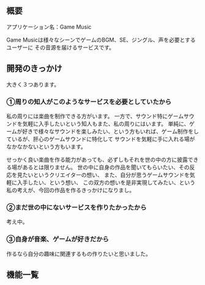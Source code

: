 ## 概要
アプリケーション名：Game Music

Game Musicは様々なシーンでゲームのBGM、SE、ジングル、声を必要とするユーザーに
その音源を届けるサービスです。


## 開発のきっかけ
大きく３つあります。

### ①周りの知人がこのようなサービスを必要としていたから 


私の周りには楽曲を制作できる方がいます。
一方で、サウンド特にゲームサウンドを気軽に入手したいという知人もまた、私の周りにはいます。
単純に、ゲームが好きで様々なサウンドを楽しみたい、という方もいれば、ゲーム制作をしているが、肝心のゲームサウンドに特化して
サウンドを気軽に手に入れる場がなかなかないという方もいます。

せっかく良い楽曲を作る能力があっても、必ずしもそれを世の中の方に披露できる場があるとは限りません。
世の中に自身の作品を聞いてもらいたい、その反応を見たいというクリエイターの想い、
また、自分が思うゲームサウンドを気軽に入手したい、という想い、
この双方の想いを是非実現してみたい、という私の考えが、今回の作品を作るきっかけになりまし。

### ②まだ世の中にないサービスを作りたかったから  
考え中。
### ③自身が音楽、ゲームが好きだから  

作るなら自分の趣味に関連するもの作りたいと思いました。


## 機能一覧


